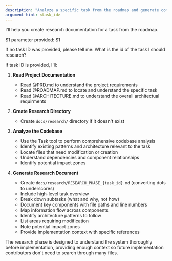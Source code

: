 ```yaml
---
description: "Analyze a specific task from the roadmap and generate comprehensive research documentation"
argument-hint: <task_id>
---
```


I'll help you create research documentation for a task from the roadmap.

$1 parameter provided: $1

If no task ID was provided, please tell me: What is the id of the task I should research?

If task ID is provided, I'll:

1. **Read Project Documentation**
   - Read @PRD.md to understand the project requirements
   - Read @ROADMAP.md to locate and understand the specific task
   - Read @ARCHITECTURE.md to understand the overall architectual requirments

2. **Create Research Directory**
   - Create `docs/research/` directory if it doesn't exist

3. **Analyze the Codebase**
   - Use the Task tool to perform comprehensive codebase analysis
   - Identify existing patterns and architecture relevant to the task
   - Locate files that need modification or creation
   - Understand dependencies and component relationships
   - Identify potential impact zones

4. **Generate Research Document**
   - Create `docs/research/RESEARCH_PHASE_{task_id}.md` (converting dots to underscores)
   - Include high-level task overview
   - Break down subtasks (what and why, not how)
   - Document key components with file paths and line numbers
   - Map information flow across components
   - Identify architecture patterns to follow
   - List areas requiring modification
   - Note potential impact zones
   - Provide implementation context with specific references

The research phase is designed to understand the system thoroughly before implementation, providing enough context so future implementation contributors don't need to search through many files.
